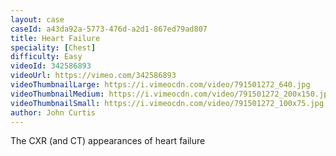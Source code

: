 ```yaml
---
layout: case
caseId: a43da92a-5773-476d-a2d1-867ed79ad807
title: Heart Failure
speciality: [Chest]
difficulty: Easy
videoId: 342586893
videoUrl: https://vimeo.com/342586893
videoThumbnailLarge: https://i.vimeocdn.com/video/791501272_640.jpg
videoThumbnailMedium: https://i.vimeocdn.com/video/791501272_200x150.jpg
videoThumbnailSmall: https://i.vimeocdn.com/video/791501272_100x75.jpg
author: John Curtis
---
```


The CXR (and CT) appearances of heart failure